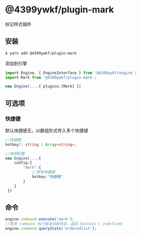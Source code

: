 # @4399ywkf/plugin-mark

标记样式插件

## 安装

```bash
$ yarn add @4399ywkf/plugin-mark
```

添加到引擎

```ts
import Engine, { EngineInterface } from '@4399ywkf/engine';
import Mark from '@4399ywkf/plugin-mark';

new Engine(...,{ plugins:[Mark] })
```

## 可选项

### 快捷键

默认快捷键无，以数组形式传入多个快捷键

```ts
//快捷键，
hotkey?: string | Array<string>;

//使用配置
new Engine(...,{
    config:{
        "mark":{
            //修改快捷键
            hotkey:"快捷键"
        }
    }
 })
```

## 命令

```ts
engine.command.execute('mark');
//使用 command 执行查询当前状态，返回 boolean | undefined
engine.command.queryState('orderedlist');
```
